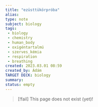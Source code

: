 ```yaml
---
title: "ezüsttükörpróba"
alias: 
type: note
subject: biology
tags:
 - biology
 - chemistry
 - human_body
 - oxigéntartalmú
 - szerves_kémia
 - respiration
 - breathing
created: 2023.03.01 08:59
created_by: Ádám
TARGET DECK: biology
summary: 
status: empty
---
```

> [!fail] This page does not exist (yet)!